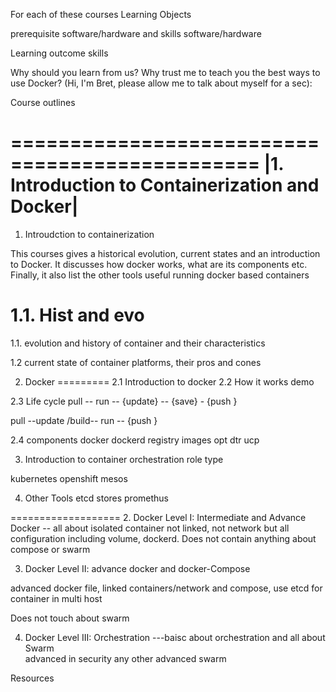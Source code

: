 For each of these courses
Learning Objects

prerequisite
	software/hardware and 
        skills 
	software/hardware

Learning outcome 
	skills 
	
Why should you learn from us? Why trust me to teach you the best ways to use Docker? (Hi, I'm Bret, please allow me to talk about myself for a sec):

Course outlines




===============================================
|1. Introduction to Containerization and Docker| 
===============================================

1. Introudction to containerization

This courses gives a historical evolution, current states and an introduction to Docker. It discusses how docker works, what are its components etc. Finally, it also list the other tools useful running docker based containers


1.1. Hist and evo
================
1.1. evolution and history of container and their characteristics

1.2 current state of container platforms, their pros and cones


2. Docker 
=========
2.1 Introduction to docker 
2.2 How it works
demo 

2.3 Life cycle
pull -- run -- {update} -- {save} - {push }

pull --update /build-- run -- {push }

2.4 components 
docker 
dockerd
registry 
images
opt
dtr
ucp 

3. Introduction to container orchestration 
role 
type 

kubernetes
openshift 
mesos 

4. Other Tools 
etcd stores
promethus 

===================
2. Docker Level I: Intermediate and Advance Docker -- 
all about isolated container not linked, not network but all configuration including volume, dockerd.  Does not contain anything about compose or swarm 


3. Docker Level II: advance docker and docker-Compose  

advanced docker file, linked containers/network and compose, use etcd for container in multi host 

Does not touch about swarm 


4. Docker Level III: Orchestration ---baisc about orchestration and all about Swarm    
advanced in security 
any other advanced 
swarm 






Resources
